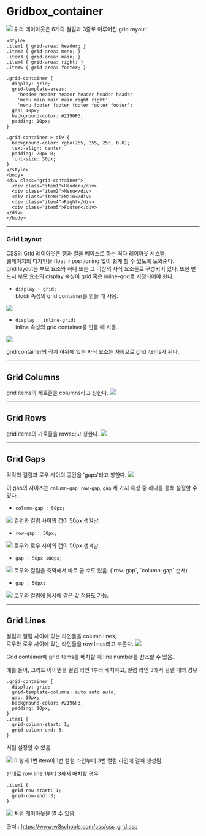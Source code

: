 # Gridbox_container
<img src="https://user-images.githubusercontent.com/89233243/155151129-90e3be4b-855d-48f9-a9fa-0de872ca01e2.png">
위의 레이아웃은 6개의 컬럼과 3줄로 이루어진 grid rayout!  

```
<style>
.item1 { grid-area: header; }
.item2 { grid-area: menu; }
.item3 { grid-area: main; }
.item4 { grid-area: right; }
.item5 { grid-area: footer; }

.grid-container {
  display: grid;
  grid-template-areas:
    'header header header header header header'
    'menu main main main right right'
    'menu footer footer footer footer footer';
  gap: 10px;
  background-color: #2196F3;
  padding: 10px;
}

.grid-container > div {
  background-color: rgba(255, 255, 255, 0.8);
  text-align: center;
  padding: 20px 0;
  font-size: 30px;
}
</style>
<body>
<div class="grid-container">
  <div class="item1">Header</div>
  <div class="item2">Menu</div>
  <div class="item3">Main</div>  
  <div class="item4">Right</div>
  <div class="item5">Footer</div>
</div>
</body>

```
---
### Grid Layout
CSS의 Grid 레이아웃은 행과 열을 베이스로 하는 격자 레이아웃 시스템.  
웹페이지의 디자인을 float나 positioning 없이 쉽게 할 수 있도록 도와준다.  
grid layout은 부모 요소와 하나 또는 그 이상의 자식 요소들로 구성되어 있다. 또한 반드시 부모 요소의 display 속성이 grid 혹은 inline-grid로 지정되어야 한다.  

- `display : grid;`  
block 속성의 grid container를 만들 때 사용.
<img src="https://user-images.githubusercontent.com/89233243/155152816-6a80f345-4651-42ee-96b7-1a1c9d8ba82d.png">

- `display : inline-grid;`  
inline 속성의 grid container를 만들 때 사용.
<img src="https://user-images.githubusercontent.com/89233243/155153056-bf8d7001-242b-4a99-ae24-2133379cf7aa.png">

grid container의 직계 하위에 있는 자식 요소는 자동으로 grid items가 된다.

---

## Grid Columns
grid items의 세로줄을 columns라고 칭한다.
<img src="https://user-images.githubusercontent.com/89233243/155153432-4f21dca6-d5e5-4d47-befa-10788ff086bd.png">

---

## Grid Rows
grid items의 가로줄을 rows라고 칭한다.
<img src="https://user-images.githubusercontent.com/89233243/155153615-16d97cfc-b271-483a-84a6-24723f74c328.png">

---

## Grid Gaps
각각의 컬럼과 로우 사이의 공간을 'gaps'라고 칭한다.
<img src="https://user-images.githubusercontent.com/89233243/155153917-a5402e50-8178-424f-a448-bad14673691a.png">

이 gap의 사이즈는 `column-gap`, `row-gap`, `gap` 세 가지 속성 중 하나를 통해 설정할 수 있다.

- `column-gap : 50px;`
<img src="https://user-images.githubusercontent.com/89233243/155154280-4099c34f-4f21-40ba-a478-426793c48dc9.png">
컬럼과 컬럼 사이의 갭이 50px 생겨남.

- `row-gap : 50px;`
<img src="https://user-images.githubusercontent.com/89233243/155154435-cfec791e-b7f6-4d19-a7eb-c1221cb1ae69.png">
로우와 로우 사이의 갭이 50px 생겨남.

- `gap : 50px 100px;`
<img src="https://user-images.githubusercontent.com/89233243/155154739-e5751bbc-e6dc-4b51-b7eb-6f4ff5e154bb.png">
로우와 컬럼을 축약해서 바로 쓸 수도 있음. (`row-gap`, `column-gap` 순서)

- `gap : 50px;`
<img src="https://user-images.githubusercontent.com/89233243/155154982-7afd28b6-44e0-4b3b-96ec-4c1850e793fe.png">
로우와 컬럼에 동시에 같은 값 적용도 가능.

---
## Grid Lines
컬럼과 컬럼 사이에 있는 라인들을 column lines,  
로우와 로우 사이에 있는 라인들을 row lines라고 부른다.
<img src="https://user-images.githubusercontent.com/89233243/155155325-0a07fb31-4fbe-4fac-93c4-1c2932a64df9.png">

Grid container에 grid items를 배치할 때 line number를 참조할 수 있음.

예를 들어, 그리드 아이템을 컬럼 라인 1부터 배치하고, 컬럼 라인 3에서 끝낼 때의 경우
```
.grid-container {
  display: grid;
  grid-template-columns: auto auto auto;
  gap: 10px;
  background-color: #2196F3;
  padding: 10px;
}
.item1 {
  grid-column-start: 1;
  grid-column-end: 3;
}
```
처럼 설정할 수 있음.


<img src="https://user-images.githubusercontent.com/89233243/155156608-58564de5-aa57-4276-95ee-053a3eafcce8.png">  
이렇게 1번 item이 1번 컬럼 라인부터 3번 컬럼 라인에 걸쳐 생성됨.

반대로 row line 1부터 3까지 배치할 경우
```
.item1 {
  grid-row-start: 1;
  grid-row-end: 3;
}
```
<img src="https://user-images.githubusercontent.com/89233243/155157246-0dba4685-93f5-4839-8f0f-b84d2b153f72.png">
처럼 레이아웃을 짤 수 있음.

출처 : https://www.w3schools.com/css/css_grid.asp